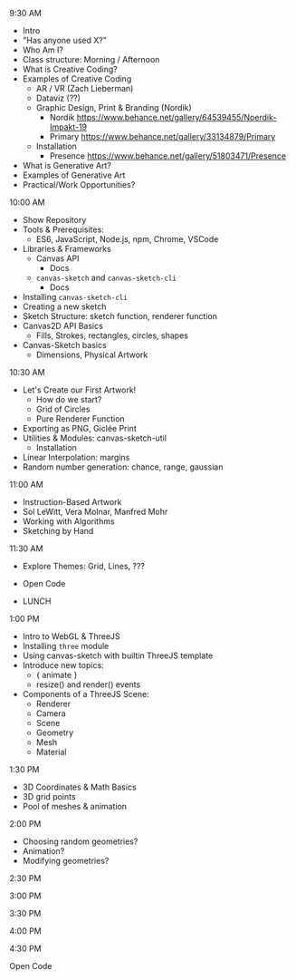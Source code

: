 9:30 AM

- Intro
- "Has anyone used X?"
- Who Am I?
- Class structure: Morning / Afternoon
- What is Creative Coding?
- Examples of Creative Coding
  - AR / VR (Zach Lieberman)
  - Dataviz (??)
  - Graphic Design, Print & Branding (Nordik)
    - Nordik https://www.behance.net/gallery/64539455/Noerdik-Impakt-19
    - Primary https://www.behance.net/gallery/33134879/Primary
  - Installation
    - Presence https://www.behance.net/gallery/51803471/Presence
- What is Generative Art?
- Examples of Generative Art
- Practical/Work Opportunities?

10:00 AM

- Show Repository
- Tools & Prerequisites:
  - ES6, JavaScript, Node.js, npm, Chrome, VSCode
- Libraries & Frameworks
  - Canvas API
    - Docs
  - `canvas-sketch` and `canvas-sketch-cli`
    - Docs
- Installing `canvas-sketch-cli`
- Creating a new sketch
- Sketch Structure: sketch function, renderer function
- Canvas2D API Basics
  - Fills, Strokes, rectangles, circles, shapes
- Canvas-Sketch basics
  - Dimensions, Physical Artwork

10:30 AM

- Let's Create our First Artwork!
  - How do we start?
  - Grid of Circles
  - Pure Renderer Function
- Exporting as PNG, Giclée Print
- Utilities & Modules: canvas-sketch-util
  - Installation
- Linear Interpolation: margins
- Random number generation: chance, range, gaussian

11:00 AM

- Instruction-Based Artwork
- Sol LeWitt, Vera Molnar, Manfred Mohr
- Working with Algorithms
- Sketching by Hand

11:30 AM

- Explore Themes: Grid, Lines, ???
- Open Code

- LUNCH

1:00 PM

- Intro to WebGL & ThreeJS
- Installing `three` module
- Using canvas-sketch with builtin ThreeJS template
- Introduce new topics:
  - { animate }
  - resize() and render() events
- Components of a ThreeJS Scene:
  - Renderer
  - Camera
  - Scene
  - Geometry
  - Mesh
  - Material

1:30 PM

- 3D Coordinates & Math Basics
- 3D grid points
- Pool of meshes & animation

2:00 PM

- Choosing random geometries?
- Animation?
- Modifying geometries?

2:30 PM

3:00 PM

3:30 PM

4:00 PM

4:30 PM

Open Code
